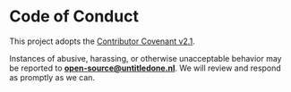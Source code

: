 # Code of Conduct

This project adopts the [Contributor Covenant v2.1](https://www.contributor-covenant.org/version/2/1/code_of_conduct/).

Instances of abusive, harassing, or otherwise unacceptable behavior may be reported to **open-source@untitledone.nl**. We will review and respond as promptly as we can.

